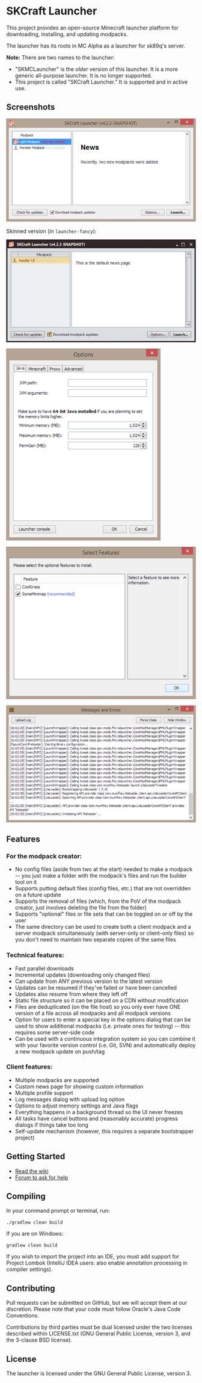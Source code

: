 SKCraft Launcher
================

This project provides an open-source Minecraft launcher platform for downloading, installing, and updating modpacks.

The launcher has its roots in MC Alpha as a launcher for sk89q's server.

**Note:** There are two names to the launcher:

* "SKMCLauncher" is the *older* version of this launcher. It is a more generic all-purpose launcher. It is no longer supported.
* This project is called "SKCraft Launcher." It is supported and in active use.

## Screenshots

![Main Launcher](readme/launcher.png)

Skinned version (in `launcher-fancy`):

![Skinned](readme/launcher_skinned.png)

![Options](readme/options.png)

![Optional Features](readme/features.png)

![COnsole](readme/log.png)

## Features

### For the modpack creator:

* No config files (aside from two at the start) needed to make a modpack -- you just make a folder with the modpack's files and run the builder tool on it
* Supports putting default files (config files, etc.) that are not overridden on a future update
* Supports the removal of files (which, from the PoV of the modpack creator, just involves deleting the file from the folder)
* Supports "optional" files or file sets that can be toggled on or off by the user
* The same directory can be used to create both a client modpack and a server modpack simultaneously (with server-only or client-only files) so you don't need to maintain two separate copies of the same files

### Technical features:

* Fast parallel downloads
* Incremental updates (downloading only changed files)
* Can update from ANY previous version to the latest version
* Updates can be resumed if they've failed or have been cancelled
* Updates also resume from where they left off
* Static file structure so it can be placed on a CDN without modification
* Files are deduplicated (on the file host) so you only ever have ONE version of a file across all modpacks and all modpack versions
* Option for users to enter a special key in the options dialog that can be used to show additional modpacks (i.e. private ones for testing) -- this requires some server-side code
* Can be used with a continuous integration system so you can combine it with your favorite version control (i.e. Git, SVN) and automatically deploy a new modpack update on push/tag

### Client features:

* Multiple modpacks are supported
* Custom news page for showing custom information
* Multiple profile support
* Log messages dialog with upload log option
* Options to adjust memory settings and Java flags
* Everything happens in a background thread so the UI never freezes
* All tasks have cancel buttons and (reasonably accurate) progress dialogs if things take too long
* Self-update mechanism (however, this requires a separate bootstrapper project)

## Getting Started

* [Read the wiki](https://github.com/SKCraft/Launcher/wiki)
* [Forum to ask for help](http://forum.enginehub.org/forums/launcher.25/)

## Compiling

In your command prompt or terminal, run:

	./gradlew clean build

If you are on Windows:

	gradlew clean build

If you wish to import the project into an IDE, you must add support for Project Lombok (IntelliJ IDEA users: also enable annotation processing in compiler settings).

## Contributing

Pull requests can be submitted on GitHub, but we will accept them at our discretion. Please note that your code must follow Oracle's Java Code Conventions.

Contributions by third parties must be dual licensed under the two licenses described within LICENSE.txt (GNU General Public License, version 3, and the 3-clause BSD license).

## License

The launcher is licensed under the GNU General Public License, version 3.
